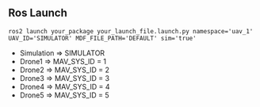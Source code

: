 ## Ros Launch
```
ros2 launch your_package your_launch_file.launch.py namespace='uav_1' UAV_ID='SIMULATOR' MDF_FILE_PATH='DEFAULT' sim='true'
```
- Simulation => SIMULATOR
- Drone1 => MAV_SYS_ID = 1
- Drone2 => MAV_SYS_ID = 2
- Drone3 => MAV_SYS_ID = 3
- Drone4 => MAV_SYS_ID = 4
- Drone5 => MAV_SYS_ID = 5
